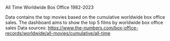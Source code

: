 All Time Worldwide Box Office 1982-2023

Data contains the top movies based on the cumulative worldwide box office sales.
The dashboard aims to show the top 5 films by worldwide box office sales
Data sources: https://www.the-numbers.com/box-office-records/worldwide/all-movies/cumulative/all-time
